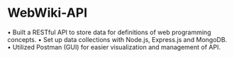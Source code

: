 # WebWiki-API

•	Built a RESTful API to store data for definitions of web programming concepts.
•	Set up data collections with Node.js, Express.js and MongoDB. 
•	Utilized Postman (GUI) for easier visualization and management of API. 

